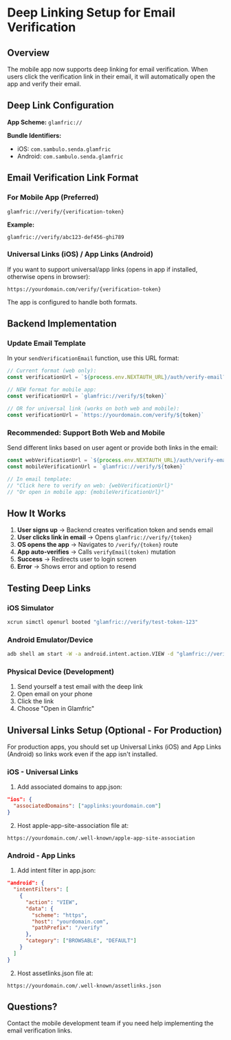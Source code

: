 # Deep Linking Setup for Email Verification

## Overview
The mobile app now supports deep linking for email verification. When users click the verification link in their email, it will automatically open the app and verify their email.

## Deep Link Configuration

**App Scheme:** `glamfric://`

**Bundle Identifiers:**
- iOS: `com.sambulo.senda.glamfric`
- Android: `com.sambulo.senda.glamfric`

## Email Verification Link Format

### For Mobile App (Preferred)
```
glamfric://verify/{verification-token}
```

**Example:**
```
glamfric://verify/abc123-def456-ghi789
```

### Universal Links (iOS) / App Links (Android)
If you want to support universal/app links (opens in app if installed, otherwise opens in browser):

```
https://yourdomain.com/verify/{verification-token}
```

The app is configured to handle both formats.

## Backend Implementation

### Update Email Template

In your `sendVerificationEmail` function, use this URL format:

```typescript
// Current format (web only):
const verificationUrl = `${process.env.NEXTAUTH_URL}/auth/verify-email?token=${token}`

// NEW format for mobile app:
const verificationUrl = `glamfric://verify/${token}`

// OR for universal link (works on both web and mobile):
const verificationUrl = `https://yourdomain.com/verify/${token}`
```

### Recommended: Support Both Web and Mobile

Send different links based on user agent or provide both links in the email:

```typescript
const webVerificationUrl = `${process.env.NEXTAUTH_URL}/auth/verify-email?token=${token}`
const mobileVerificationUrl = `glamfric://verify/${token}`

// In email template:
// "Click here to verify on web: {webVerificationUrl}"
// "Or open in mobile app: {mobileVerificationUrl}"
```

## How It Works

1. **User signs up** → Backend creates verification token and sends email
2. **User clicks link in email** → Opens `glamfric://verify/{token}`
3. **OS opens the app** → Navigates to `/verify/{token}` route
4. **App auto-verifies** → Calls `verifyEmail(token)` mutation
5. **Success** → Redirects user to login screen
6. **Error** → Shows error and option to resend

## Testing Deep Links

### iOS Simulator
```bash
xcrun simctl openurl booted "glamfric://verify/test-token-123"
```

### Android Emulator/Device
```bash
adb shell am start -W -a android.intent.action.VIEW -d "glamfric://verify/test-token-123"
```

### Physical Device (Development)
1. Send yourself a test email with the deep link
2. Open email on your phone
3. Click the link
4. Choose "Open in Glamfric"

## Universal Links Setup (Optional - For Production)

For production apps, you should set up Universal Links (iOS) and App Links (Android) so links work even if the app isn't installed.

### iOS - Universal Links
1. Add associated domains to app.json:
```json
"ios": {
  "associatedDomains": ["applinks:yourdomain.com"]
}
```

2. Host apple-app-site-association file at:
```
https://yourdomain.com/.well-known/apple-app-site-association
```

### Android - App Links
1. Add intent filter in app.json:
```json
"android": {
  "intentFilters": [
    {
      "action": "VIEW",
      "data": {
        "scheme": "https",
        "host": "yourdomain.com",
        "pathPrefix": "/verify"
      },
      "category": ["BROWSABLE", "DEFAULT"]
    }
  ]
}
```

2. Host assetlinks.json file at:
```
https://yourdomain.com/.well-known/assetlinks.json
```

## Questions?

Contact the mobile development team if you need help implementing the email verification links.
